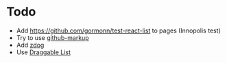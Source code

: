 # Todo
- Add https://github.com/gormonn/test-react-list to pages (Innopolis test)
- Try to use [github-markup](https://github.com/github/markup)
- Add [zdog](https://zzz.dog/)
- Use [Draggable List](https://codesandbox.io/s/zfy9p)
